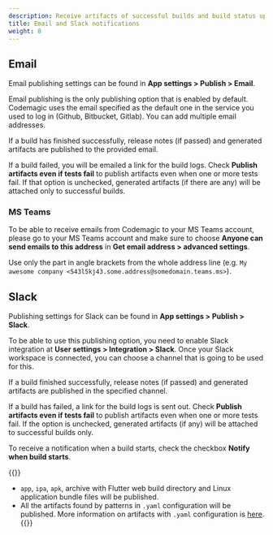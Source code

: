 ```yaml
---
description: Receive artifacts of successful builds and build status updates with email or Slack.
title: Email and Slack notifications
weight: 8
---
```


## Email

Email publishing settings can be found in **App settings > Publish > Email**.

Email publishing is the only publishing option that is enabled by default. Codemagic uses the email specified as the default one in the service you used to log in (Github, Bitbucket, Gitlab). You can add multiple email addresses.

If a build has finished successfully, release notes (if passed) and generated artifacts are published to the provided email.

If a build failed, you will be emailed a link for the build logs. Check **Publish artifacts even if tests fail** to publish artifacts even when one or more tests fail. If that option is unchecked, generated artifacts (if there are any) will be attached only to successful builds.

### MS Teams

To be able to receive emails from Codemagic to your MS Teams account, please go to your MS Teams account and make sure to choose **Anyone can send emails to this address** in **Get email address > advanced settings**.

Use only the part in angle brackets from the whole address line (e.g. `My awesome company <543l5kj43.some.address@somedomain.teams.ms>`).

## Slack

Publishing settings for Slack can be found in **App settings > Publish > Slack**.

To be able to use this publishing option, you need to enable Slack integration at **User settings > Integration > Slack**. Once your Slack workspace is connected, you can choose a channel that is going to be used for this.

If a build finished successfully, release notes (if passed) and generated artifacts are published in the specified channel.

If a build has failed, a link for the build logs is sent out. Check **Publish artifacts even if tests fail** to publish artifacts even when one or more tests fail. If the option is unchecked, generated artifacts (if any) will be attached to successful builds only.

To receive a notification when a build starts, check the checkbox **Notify when build starts**.


{{<notebox>}}
* `app`, `ipa`, `apk`, archive with Flutter web build directory and Linux application bundle files will be published.
* All the artifacts found by patterns in `.yaml` configuration will be published. More information on artifacts with `.yaml` configuration is [here](https://docs.codemagic.io/yaml/yaml/#artifacts).
{{</notebox>}}
